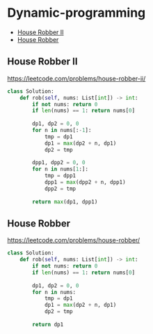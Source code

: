 # Dynamic-programming

+ [House Robber II](#house-robber-ii)
+ [House Robber](#house-robber)

## House Robber II

https://leetcode.com/problems/house-robber-ii/

```python
class Solution:
    def rob(self, nums: List[int]) -> int:
        if not nums: return 0
        if len(nums) == 1: return nums[0]
        
        dp1, dp2 = 0, 0
        for n in nums[:-1]:
            tmp = dp1
            dp1 = max(dp2 + n, dp1)
            dp2 = tmp
            
        dpp1, dpp2 = 0, 0
        for n in nums[1:]:
            tmp = dpp1
            dpp1 = max(dpp2 + n, dpp1)
            dpp2 = tmp
            
        return max(dp1, dpp1)
```

## House Robber

https://leetcode.com/problems/house-robber/

```python
class Solution:
    def rob(self, nums: List[int]) -> int:
        if not nums: return 0
        if len(nums) == 1: return nums[0]
        
        dp1, dp2 = 0, 0
        for n in nums:
            tmp = dp1
            dp1 = max(dp2 + n, dp1)
            dp2 = tmp
            
        return dp1
```